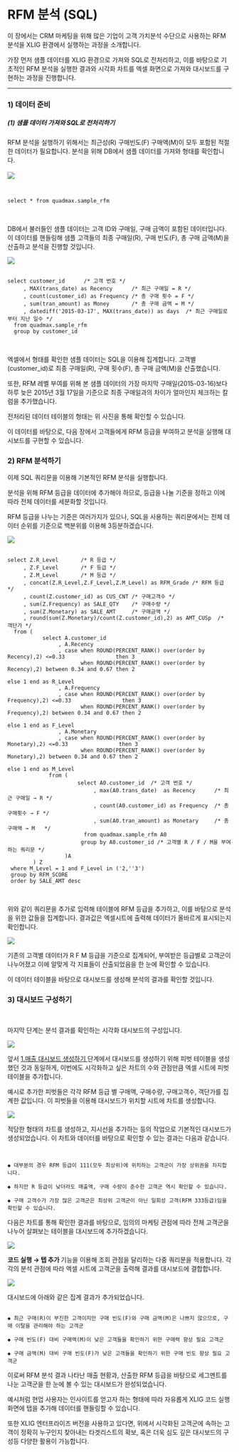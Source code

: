 
# RFM 분석 (SQL)


이 장에서는 CRM 마케팅을 위해 많은 기업이 고객 가치분석 수단으로 사용하는 RFM 분석을 XLIG 환경에서 실행하는 과정을 소개합니다. 

가장 먼저 샘플 데이터를 XLIG 환경으로 가져와 SQL로 전처리하고, 이를 바탕으로 기초적인 RFM 분석을 실행한 결과와 시각화 차트를 엑셀 화면으로 가져와 대시보드를 구현하는 과정을 진행합니다.


---



<h3>1) 데이터 준비</h3>

<h5>(1) 샘플 데이터 가져와 SQL로 전처리하기</h5>
RFM 분석을 실행하기 위해서는 최근성(R) 구매빈도(F) 구매액(M)이 모두 포함된 적절한 데이터가 필요합니다. 분석을 위해 DB에서 샘플 데이터를 가져와 형태를 확인합니다.
<br><br>
<img src = "https://user-images.githubusercontent.com/86198387/204686830-0f8f0a44-eb47-422f-9232-d60fe9786916.png" /><br>

```


select * from quadmax.sample_rfm

```


<br>

DB에서 불러들인 샘플 데이터는 고객 ID와 구매일, 구매 금액이 포함된 데이터입니다. 이 데이터를 핸들링해 샘플 고객들의 최종 구매일(R), 구매 빈도(F), 총 구매 금액(M)을 산출하고 분석을 진행할 것입니다.<br>

<img src = "https://user-images.githubusercontent.com/86198387/204687395-3f5f1f6e-ef0c-4ef7-9e42-cee226b6e5ae.png" /><br>

```

select customer_id      /* 고객 번호 */
     , MAX(trans_date) as Recency      /* 최근 구매일 = R */
     , count(customer_id) as Frequency /* 총 구매 횟수 = F */
     , sum(tran_amount) as Money       /* 총 구매 금액 = M */
     , datediff('2015-03-17', MAX(trans_date)) as days  /* 최근 구매일로부터 지난 일수 */
  from quadmax.sample_rfm
  group by customer_id

```


<br>

엑셀에서 형태를 확인한 샘플 데이터는 SQL을 이용해 집계합니다. 고객별(customer_id)로 최종 구매일(R), 구매 횟수(F), 총 구매 금액(M)을 산출했습니다. <br>

또한, RFM 레벨 부여를 위해 본 샘플 데이터의 가장 마지막 구매일(2015-03-16)보다 하루 늦은 2015년 3월 17일을 기준으로 최종 구매일과의 차이가 얼마인지 체크하는 칼럼을 추가했습니다.<br>

전처리된 데이터 테이블의 형태는 위 사진을 통해 확인할 수 있습니다.<br>

이 데이터를 바탕으로, 다음 장에서 고객들에게 RFM 등급을 부여하고 분석을 실행해 대시보드를 구현할 수 있습니다.<br>

<h3>2) RFM 분석하기</h3>

이제 SQL 쿼리문을 이용해 기본적인 RFM 분석을 실행합니다.

분석을 위해 RFM 등급을 데이터에 추가해야 하므로, 등급을 나눌 기준을 정하고 이에 따라 전체 데이터를 세분화할 것입니다.<br>

RFM 등급을 나누는 기준은 여러가지가 있으나, SQL을 사용하는 쿼리문에서는 전체 데이터 순위를 기준으로 백분위를 이용해 3등분하겠습니다.<br>

<img src = "https://user-images.githubusercontent.com/86198387/205836682-ffd8e43c-1b48-4919-a4de-1bd2736a59b1.png" /><br>

```

select Z.R_Level       /* R 등급 */
     , Z.F_Level       /* F 등급 */
     , Z.M_Level       /* M 등급 */
     , concat(Z.R_Level,Z.F_Level,Z.M_Level) as RFM_Grade /* RFM 등급 */
     , count(Z.customer_id) as CUS_CNT /* 구매고객수 */
     , sum(Z.Frequency) as SALE_QTY    /* 구매수량 */
     , sum(Z.Monetary) as SALE_AMT     /* 구매금액 */
     , round(sum(Z.Monetary)/count(Z.customer_id),2) as AMT_CUSp  /* 객단가 */
  from (
           select A.customer_id
                , A.Recency 
                , case when ROUND(PERCENT_RANK() over(order by Recency),2) <=0.33                then 3          
                       when ROUND(PERCENT_RANK() over(order by Recency),2) between 0.34 and 0.67 then 2
                                                                                                 else 1 end as R_Level
                , A.Frequency
                , case when ROUND(PERCENT_RANK() over(order by Frequency),2) <=0.33                then 3
                       when ROUND(PERCENT_RANK() over(order by Frequency),2) between 0.34 and 0.67 then 2
                                                                                                   else 1 end as F_Level
                , A.Monetary
                , case when ROUND(PERCENT_RANK() over(order by Monetary),2) <=0.33                then 3
                       when ROUND(PERCENT_RANK() over(order by Monetary),2) between 0.34 and 0.67 then 2
                                                                                                  else 1 end as M_Level           
             from (
                      select A0.customer_id  /* 고객 번호 */
                           , max(A0.trans_date)  as Recency      /* 최근 구매일 → R */
                           , count(A0.customer_id) as Frequency  /* 총 구매횟수 → F */
                           , sum(A0.tran_amount) as Monetary     /* 총 구매액 → M   */
                        from quadmax.sample_rfm A0 
                       group by A0.customer_id /* 고객별 R / F / M을 부여하는 쿼리문 */
                  )A   
        ) Z  
 where M_Level = 1 and F_Level in ('2,''3')
 group by RFM_SCORE
 order by SALE_AMT desc

```

</details> <br>

위와 같이 쿼리문을 추가로 입력해 테이블에 RFM 등급을 추가하고, 이를 바탕으로 분석을 위한 값들을 집계합니다. 결과값은 엑셀시트에 출력해 데이터가 올바르게 표시되는지 확인합니다.<br>



<img src = "https://user-images.githubusercontent.com/86198387/205838095-503774fc-92fc-4259-ab6d-48e46c847768.png" /><br>

기존의 고객별 데이터가 R F M 등급을 기준으로 집계되어, 부여받은 등급별로 고객군이 나누어졌고 이에 알맞게 각 지표들이 산출되었음을 한 눈에 확인할 수 있습니다.<br>

이 데이터 테이블을 바탕으로 대시보드를 생성해 분석의 결과를 확인할 것입니다.<br>



<h3>3) 대시보드 구성하기</h3>

<br>

마지막 단계는 분석 결과를 확인하는 시각화 대시보드의 구성입니다.<br>

<img src = "https://user-images.githubusercontent.com/86198387/205840182-336c5782-5809-4bf1-ae69-058f29512a44.png"/><br>

앞서 <a href="/XLIG/2.사용자매뉴얼/3.데이터 분석 해보기/1.매출대시보드 생성하기/"> 1.매출 대시보드 생성하기 </a> 단계에서 대시보드를 생성하기 위해 피벗 테이블을 생성했던 것과 동일하게, 이번에도 시각화하고 싶은 차트의 수와 관점만큼 엑셀 시트에 피벗 테이블을 추가합니다.<br>

예시로 추가한 피벗들은 각각 RFM 등급 별 구매액, 구매수량, 구매고객수, 객단가를 집계한 값입니다. 이 피벗들을 이용해 대시보드가 위치할 시트에 차트를 생성합니다.<br>

<img src = "https://user-images.githubusercontent.com/86198387/208598392-80d7927e-f2b7-4c07-ace4-37b6437c5857.png"/><br>

적당한 형태의 차트를 생성하고, 지시선을 추가하는 등의 작업으로 기본적인 대시보드가 생성되었습니다. 이 차트와 데이터를 바탕으로 확인할 수 있는 결과는 다음과 같습니다.<br>

```


◆ 대부분의 경우 RFM 등급이 111(모두 최상위)에 위치하는 고객군이 가장 상위권을 차지합니다.

◆ 하지만 R 등급이 낮더라도 매출액, 구매 수량이 준수한 고객군 역시 확인할 수 있습니다.

◆ 구매 고객수가 가장 많은 고객군은 최상위 고객군이 아닌 일회성 고객(RFM 333등급)임을 확인할 수 있습니다.

```


다음은 차트를 통해 확인한 결과를 바탕으로, 임의의 마케팅 관점에 따라 전체 고객군을 나누어 살펴보는 테이블을 대시보드에 추가하겠습니다. <br>


<img src = "https://user-images.githubusercontent.com/86198387/205844780-a6feef55-7a40-4fa2-b2f7-cf2bde8d34eb.png"/><br>

<b> 코드 실행 → 탭 추가 </b> 기능을 이용해 조회 관점을 달리하는 다중 쿼리문을 적용합니다. 각각의 분석 관점에 따라 엑셀 시트에 고객군을 출력해 결과를 대시보드에 결합합니다.

<img src = "https://user-images.githubusercontent.com/86198387/208598159-e2291fb2-0c06-4790-a0db-ee6c35c19332.png"/><br>

대시보드에 아래와 같은 집계 결과가 추가되었습니다.

```

◆ 최근 구매(R)이 부진한 고객이지만 구매 빈도(F)와 구매 금액(M)은 나쁘지 않으므로, 구매 이탈을 관리해야 하는 고객군

◆ 구매 빈도(F) 대비 구매액(M)이 낮은 고객들을 확인하기 위한 구매력 향상 필요 고객군

◆ 구매 금액(M) 대비 구매 빈도(F)가 낮은 고객들을 확인하기 위한 구매 빈도 향상 필요 고객군

```

이로써 RFM 분석 결과 나타난 매출 현황과, 산출한 RFM 등급을 바탕으로 세그멘트를 나눈 고객군을 한 눈에 볼 수 있는 대시보드가 완성되었습니다.

예시처럼 현업 사용자는 인사이트를 얻고자 하는 형태에 따라 자유롭게 XLIG 코드 실행 화면에 탭을 추가해 데이터를 핸들링할 수 있습니다.<br>

또한 XLIG 엔터프라이즈 버전을 사용하고 있다면, 위에서 시각화된 고객군에 속하는 고객이 정확히 누구인지 찾아내는 타겟리스트의 확보, 혹은 더욱 심도 깊은 대시보드의 구성등 다양한 활용이 가능합니다.

<br><br><br>
